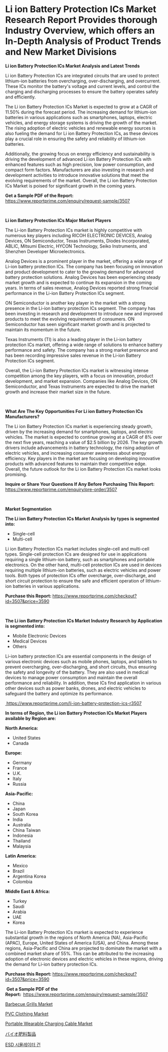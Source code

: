 <p><h1>Li ion Battery Protection ICs Market Research Report Provides thorough Industry Overview, which offers an In-Depth Analysis of Product Trends and New Market Divisions</h1></p><p><strong>Li ion Battery Protection ICs Market Analysis and Latest Trends</strong></p>
<p><p>Li ion Battery Protection ICs are integrated circuits that are used to protect lithium-ion batteries from overcharging, over-discharging, and overcurrent. These ICs monitor the battery's voltage and current levels, and control the charging and discharging processes to ensure the battery operates safely and efficiently.</p><p>The Li ion Battery Protection ICs Market is expected to grow at a CAGR of 11.50% during the forecast period. The increasing demand for lithium-ion batteries in various applications such as smartphones, laptops, electric vehicles, and energy storage systems is driving the growth of the market. The rising adoption of electric vehicles and renewable energy sources is also fueling the demand for Li ion Battery Protection ICs, as these devices play a crucial role in ensuring the safety and reliability of lithium-ion batteries.</p><p>Additionally, the growing focus on energy efficiency and sustainability is driving the development of advanced Li ion Battery Protection ICs with enhanced features such as high precision, low power consumption, and compact form factors. Manufacturers are also investing in research and development activities to introduce innovative solutions that meet the evolving requirements of the market. Overall, the Li ion Battery Protection ICs Market is poised for significant growth in the coming years.</p></p>
<p><strong>Get a Sample PDF of the Report:&nbsp;</strong> <a href="https://www.reportprime.com/enquiry/request-sample/3507">https://www.reportprime.com/enquiry/request-sample/3507</a></p>
<p>&nbsp;</p>
<p><strong>Li ion Battery Protection ICs Major Market Players</strong></p>
<p><p>The Li-ion Battery Protection ICs market is highly competitive with numerous key players including RICOH ELECTRONIC DEVICES, Analog Devices, ON Semiconductor, Texas Instruments, Diodes Incorporated, ABLIC, Mitsumi Electric, HYCON Technology, Seiko Instruments, and Shenzhen Developer Microelectronics.</p><p>Analog Devices is a prominent player in the market, offering a wide range of Li-ion battery protection ICs. The company has been focusing on innovation and product development to cater to the growing demand for advanced battery protection solutions. Analog Devices has been experiencing steady market growth and is expected to continue its expansion in the coming years. In terms of sales revenue, Analog Devices reported strong financial performance in the Li-ion Battery Protection ICs segment.</p><p>ON Semiconductor is another key player in the market with a strong presence in the Li-ion battery protection ICs segment. The company has been investing in research and development to introduce new and improved products to meet the evolving requirements of consumers. ON Semiconductor has seen significant market growth and is projected to maintain its momentum in the future.</p><p>Texas Instruments (TI) is also a leading player in the Li-ion battery protection ICs market, offering a wide range of solutions to enhance battery performance and safety. The company has a strong market presence and has been recording impressive sales revenue in the Li-ion Battery Protection ICs segment.</p><p>Overall, the Li-ion Battery Protection ICs market is witnessing intense competition among the key players, with a focus on innovation, product development, and market expansion. Companies like Analog Devices, ON Semiconductor, and Texas Instruments are expected to drive the market growth and increase their market size in the future.</p></p>
<p>&nbsp;</p>
<p><strong>What Are The Key Opportunities For Li ion Battery Protection ICs Manufacturers?</strong></p>
<p><p>The Li ion Battery Protection ICs market is experiencing steady growth, driven by the increasing demand for smartphones, laptops, and electric vehicles. The market is expected to continue growing at a CAGR of 8% over the next five years, reaching a value of $2.5 billion by 2026. The key growth drivers include advancements in battery technology, the rising adoption of electric vehicles, and increasing consumer awareness about energy efficiency. Key players in the market are focusing on developing innovative products with advanced features to maintain their competitive edge. Overall, the future outlook for the Li ion Battery Protection ICs market looks promising.</p></p>
<p><strong>Inquire or Share Your Questions If Any Before Purchasing This Report:</strong> <a href="https://www.reportprime.com/enquiry/pre-order/3507">https://www.reportprime.com/enquiry/pre-order/3507</a></p>
<p>&nbsp;</p>
<p><strong>Market Segmentation</strong></p>
<p><strong>The Li ion Battery Protection ICs Market Analysis by types is segmented into:</strong></p>
<p><ul><li>Single-cell</li><li>Multi-cell</li></ul></p>
<p><p>Li ion Battery Protection ICs market includes single-cell and multi-cell types. Single-cell protection ICs are designed for use in applications requiring a single lithium-ion battery, such as smartphones and portable electronics. On the other hand, multi-cell protection ICs are used in devices requiring multiple lithium-ion batteries, such as electric vehicles and power tools. Both types of protection ICs offer overcharge, over-discharge, and short circuit protection to ensure the safe and efficient operation of lithium-ion batteries in various applications.</p></p>
<p><strong>Purchase this Report:&nbsp;</strong><a href="https://www.reportprime.com/checkout?id=3507&price=3590">https://www.reportprime.com/checkout?id=3507&price=3590</a></p>
<p>&nbsp;</p>
<p><strong>The Li ion Battery Protection ICs Market Industry Research by Application is segmented into:</strong></p>
<p><ul><li>Mobile Electronic Devices</li><li>Medical Devices</li><li>Others</li></ul></p>
<p><p>Li-ion battery protection ICs are essential components in the design of various electronic devices such as mobile phones, laptops, and tablets to prevent overcharging, over-discharging, and short circuits, thus ensuring the safety and longevity of the battery. They are also used in medical devices to manage power consumption and maintain the overall performance and reliability. In addition, these ICs find application in various other devices such as power banks, drones, and electric vehicles to safeguard the battery and optimize its performance.</p></p>
<p><a href="https://www.reportprime.com/li-ion-battery-protection-ics-r3507">&nbsp;https://www.reportprime.com/li-ion-battery-protection-ics-r3507</a></p>
<p><strong>In terms of Region, the Li ion Battery Protection ICs Market Players available by Region are:</strong></p>
<p>
    <p> <strong> North America: </strong>
        <ul>
            <li>United States</li>
            <li>Canada</li>
        </ul>
        </p> 
    <p> <strong> Europe: </strong>
        <ul>
            <li>Germany</li>
            <li>France</li>
            <li>U.K.</li>
            <li>Italy</li>
            <li>Russia</li>
        </ul>
        </p> 
    <p> <strong> Asia-Pacific: </strong>
        <ul>
            <li>China</li>
            <li>Japan</li>
            <li>South Korea</li>
            <li>India</li>
            <li>Australia</li>
            <li>China Taiwan</li>
            <li>Indonesia</li>
            <li>Thailand</li>
            <li>Malaysia</li>
        </ul>
        </p> 
    <p> <strong> Latin America: </strong>
        <ul>
            <li>Mexico</li>
            <li>Brazil</li>
            <li>Argentina Korea</li>
            <li>Colombia</li>
        </ul>
        </p> 
    <p> <strong> Middle East & Africa: </strong>
        <ul>
            <li>Turkey</li>
            <li>Saudi</li>
            <li>Arabia</li>
            <li>UAE</li>
            <li>Korea</li>
        </ul>
    </p>
    </p>
<p><p>The Li-ion Battery Protection ICs market is expected to experience substantial growth in the regions of North America (NA), Asia-Pacific (APAC), Europe, United States of America (USA), and China. Among these regions, Asia-Pacific and China are projected to dominate the market with a combined market share of 55%. This can be attributed to the increasing adoption of electronic devices and electric vehicles in these regions, driving the demand for Li-ion battery protection ICs.</p></p>
<p><strong>Purchase this Report: </strong><a href="https://www.reportprime.com/checkout?id=3507&price=3590">https://www.reportprime.com/checkout?id=3507&price=3590</a></p>
<p>&nbsp;<strong>Get a Sample PDF of the Report:&nbsp;&nbsp;</strong><a href="https://www.reportprime.com/enquiry/request-sample/3507">https://www.reportprime.com/enquiry/request-sample/3507</a></p>
<p><strong></strong></p>
<p><p><a href="https://issuu.com/reportprime-2/docs/barbecue-grills-market-size-2030.pptx">Barbecue Grills Market</a></p><p><a href="https://issuu.com/reportprime-2/docs/pvc-clothing-market-size-2030.pptx">PVC Clothing Market</a></p><p><a href="https://github.com/gamblestampleyjenny50m5sl6/Market-Research-Report-List-2/blob/main/portable-wearable-charging-cable-market.md">Portable Wearable Charging Cable Market</a></p><p><a href="https://github.com/CieloStamm/Market-Research-Report-List-1/blob/main/673141073075.md">バイオ肥料製品</a></p><p><a href="https://github.com/DavidRobb19/Market-Research-Report-List-1/blob/main/765235869871.md">ESD 시뮬레이터 건</a></p></p>